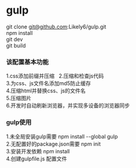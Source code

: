# gulp

git clone git@github.com:Likely6/gulp.git  
npm install  
git dev  
git build

### 该配置基本功能  
  1.css添加前缀并压缩  
  2.压缩和检查js代码  
  3.为css、js文件名添加md5防止缓存  
  4.压缩html并替换css、js的文件名  
  5.压缩图片  
  6.开发时自动刷新浏览器，并实现多设备的浏览器同步  
### gulp使用
  1.未全局安装gulp需要 npm install --global gulp  
  2.无配置好的package.json需要 npm init  
  3.安装开发依赖 npm install  
  4.创建gulpfile.js 配置文件
